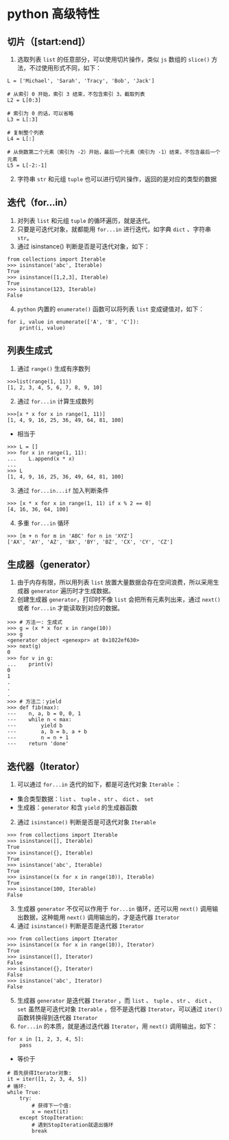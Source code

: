 # python 高级特性

## 切片（[start:end]）
1. 选取列表 `list` 的任意部分，可以使用切片操作，类似 `js` 数组的 `slice()` 方法，不过使用形式不同，如下：
```
L = ['Michael', 'Sarah', 'Tracy', 'Bob', 'Jack']

# 从索引 0 开始，索引 3 结束，不包含索引 3，截取列表
L2 = L[0:3] 

# 索引为 0 的话，可以省略
L3 = L[:3] 

# 复制整个列表
L4 = L[:] 

# 从倒数第二个元素（索引为 -2）开始，最后一个元素（索引为 -1）结束，不包含最后一个元素
L5 = L[-2:-1] 
```
2. 字符串 `str` 和元组 `tuple` 也可以进行切片操作，返回的是对应的类型的数据

## 迭代（for...in）
1. 对列表 `list` 和元组 `tuple` 的循环遍历，就是迭代。
2. 只要是可迭代对象，就都能用 `for...in` 进行迭代，如字典 `dict` 、字符串 `str`。
3. 通过 isinstance() 判断是否是可迭代对象，如下：
```
from collections import Iterable
>>> isinstance('abc', Iterable) 
True
>>> isinstance([1,2,3], Iterable) 
True
>>> isinstance(123, Iterable) 
False
```
4. `python` 内置的 `enumerate()` 函数可以将列表 `list` 变成键值对，如下：
```
for i, value in enumerate(['A', 'B', 'C']):
    print(i, value)
```

## 列表生成式
1. 通过 `range()` 生成有序数列
```
>>>list(range(1, 11)) 
[1, 2, 3, 4, 5, 6, 7, 8, 9, 10]
```
2. 通过 `for...in` 计算生成数列
```
>>>[x * x for x in range(1, 11)]
[1, 4, 9, 16, 25, 36, 49, 64, 81, 100]
```
- 相当于
```
>>> L = []
>>> for x in range(1, 11):
...    L.append(x * x)
...
>>> L
[1, 4, 9, 16, 25, 36, 49, 64, 81, 100]
```
3. 通过 `for...in...if` 加入判断条件
```
>>> [x * x for x in range(1, 11) if x % 2 == 0]
[4, 16, 36, 64, 100]
```
4. 多重 `for...in` 循环
```
>>> [m + n for m in 'ABC' for n in 'XYZ']
['AX', 'AY', 'AZ', 'BX', 'BY', 'BZ', 'CX', 'CY', 'CZ']
```

## 生成器（generator）
1. 由于内存有限，所以用列表 `list` 放置大量数据会存在空间浪费，所以采用生成器 `generator` 遍历时才生成数据。
2. 创建生成器 `generator`，打印时不像 `list` 会把所有元素列出来，通过 `next()` 或者 `for...in` 才能读取到对应的数据。
```
>>> # 方法一: 生成式
>>> g = (x * x for x in range(10))
>>> g
<generator object <genexpr> at 0x1022ef630>
>>> next(g)
0
>>> for v in g:
...    print(v)
0
1
.
.
.
>>> # 方法二：yield
>>> def fib(max):
---    n, a, b = 0, 0, 1
---    while n < max:
---        yield b
---        a, b = b, a + b
---        n = n + 1
---    return 'done'
```

## 迭代器（Iterator）
1. 可以通过 `for...in` 迭代的如下，都是可迭代对象 `Iterable` ：
- 集合类型数据：`list` 、 `tuple` 、`str` 、 `dict` 、 `set`
- 生成器：`generator` 和含 `yield` 的生成器函数
2. 通过 `isinstance()` 判断是否是可迭代对象 `Iterable`
```
>>> from collections import Iterable
>>> isinstance([], Iterable)
True
>>> isinstance({}, Iterable)
True
>>> isinstance('abc', Iterable)
True
>>> isinstance((x for x in range(10)), Iterable)
True
>>> isinstance(100, Iterable)
False
```
3. 生成器 `generator` 不仅可以作用于 `for...in` 循环，还可以用 `next()` 调用输出数据，这种能用 `next()` 调用输出的，才是迭代器 `Iterator`
4. 通过 `isinstance()` 判断是否是迭代器 `Iterator`
```
>>> from collections import Iterator
>>> isinstance((x for x in range(10)), Iterator)
True
>>> isinstance([], Iterator)
False
>>> isinstance({}, Iterator)
False
>>> isinstance('abc', Iterator)
False
```
5. 生成器 `generator` 是迭代器 `Iterator` ，而 `list` 、 `tuple` 、`str` 、 `dict` 、 `set` 虽然是可迭代对象 `Iterable` ，但不是迭代器 `Iterator`，可以通过 `iter()` 函数转换得到迭代器 `Iterator`
6. `for...in` 的本质，就是通过迭代器 `Iterator`，用 `next()` 调用输出，如下：
```
for x in [1, 2, 3, 4, 5]:
    pass
```
- 等价于
```
# 首先获得Iterator对象:
it = iter([1, 2, 3, 4, 5])
# 循环:
while True:
    try:
        # 获得下一个值:
        x = next(it)
    except StopIteration:
        # 遇到StopIteration就退出循环
        break
```